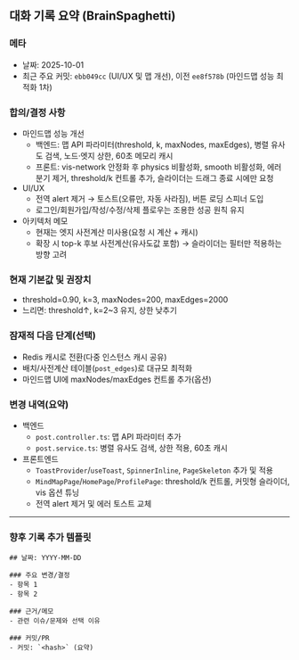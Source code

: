 ## 대화 기록 요약 (BrainSpaghetti)

### 메타

- 날짜: 2025-10-01
- 최근 주요 커밋: `ebb049cc` (UI/UX 및 맵 개선), 이전 `ee8f578b` (마인드맵 성능 최적화 1차)

### 합의/결정 사항

- 마인드맵 성능 개선
  - 백엔드: 맵 API 파라미터(threshold, k, maxNodes, maxEdges), 병렬 유사도 검색, 노드·엣지 상한, 60초 메모리 캐시
  - 프론트: vis-network 안정화 후 physics 비활성화, smooth 비활성화, 에러 분기 제거, threshold/k 컨트롤 추가, 슬라이더는 드래그 종료 시에만 요청
- UI/UX
  - 전역 alert 제거 → 토스트(오류만, 자동 사라짐), 버튼 로딩 스피너 도입
  - 로그인/회원가입/작성/수정/삭제 플로우는 조용한 성공 원칙 유지
- 아키텍처 메모
  - 현재는 엣지 사전계산 미사용(요청 시 계산 + 캐시)
  - 확장 시 top-k 후보 사전계산(유사도값 포함) → 슬라이더는 필터만 적용하는 방향 고려

### 현재 기본값 및 권장치

- threshold=0.90, k=3, maxNodes=200, maxEdges=2000
- 느리면: threshold↑, k=2~3 유지, 상한 낮추기

### 잠재적 다음 단계(선택)

- Redis 캐시로 전환(다중 인스턴스 캐시 공유)
- 배치/사전계산 테이블(`post_edges`)로 대규모 최적화
- 마인드맵 UI에 maxNodes/maxEdges 컨트롤 추가(옵션)

### 변경 내역(요약)

- 백엔드
  - `post.controller.ts`: 맵 API 파라미터 추가
  - `post.service.ts`: 병렬 유사도 검색, 상한 적용, 60초 캐시
- 프론트엔드
  - `ToastProvider`/`useToast`, `SpinnerInline`, `PageSkeleton` 추가 및 적용
  - `MindMapPage`/`HomePage`/`ProfilePage`: threshold/k 컨트롤, 커밋형 슬라이더, vis 옵션 튜닝
  - 전역 alert 제거 및 에러 토스트 교체

---

### 향후 기록 추가 템플릿

```
## 날짜: YYYY-MM-DD

### 주요 변경/결정
- 항목 1
- 항목 2

### 근거/메모
- 관련 이슈/문제와 선택 이유

### 커밋/PR
- 커밋: `<hash>` (요약)
```
